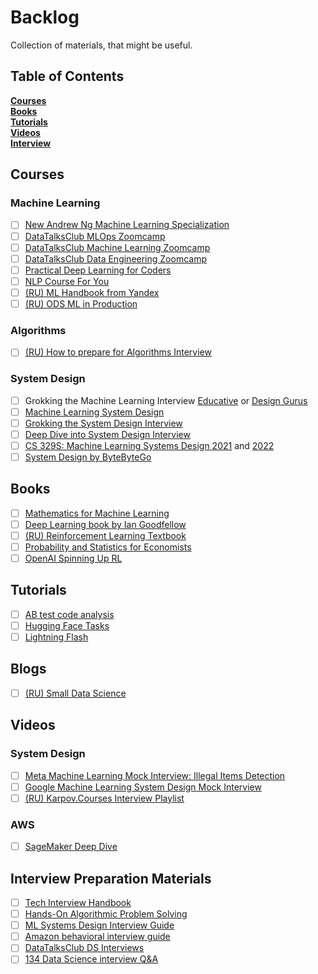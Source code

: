 # Backlog
Collection of materials, that might be useful.


## Table of Contents
**[Courses](#courses)**<br>
**[Books](#books)**<br>
**[Tutorials](#tutorials)**<br>
**[Videos](#videos)**<br>
**[Interview](#interview-preparation-materials)**<br>


## Courses
### Machine Learning
- [ ] [New Andrew Ng Machine Learning Specialization](https://www.coursera.org/specializations/machine-learning-introduction)
- [ ] [DataTalksClub MLOps Zoomcamp](https://github.com/DataTalksClub/mlops-zoomcamp)
- [ ] [DataTalksClub Machine Learning Zoomcamp](https://github.com/alexeygrigorev/mlbookcamp-code/tree/master/course-zoomcamp)
- [ ] [DataTalksClub Data Engineering Zoomcamp](https://github.com/DataTalksClub/data-engineering-zoomcamp/)
- [ ] [Practical Deep Learning for Coders](https://course.fast.ai)
- [ ] [NLP Course For You](https://lena-voita.github.io/nlp_course.html)
- [ ] [(RU) ML Handbook from Yandex](https://ml-handbook.ru)
- [ ] [(RU) ODS ML in Production](https://ods.ai/tracks/ml-in-production-spring-22)

### Algorithms
- [ ] [(RU) How to prepare for Algorithms Interview](https://practicum.yandex.ru/algorithms-interview/)


### System Design
- [ ] Grokking the Machine Learning Interview [Educative](https://www.educative.io/courses/grokking-the-machine-learning-interview) or [Design Gurus](https://designgurus.org/course/grokking-the-system-design-interview)
- [ ] [Machine Learning System Design](https://www.educative.io/courses/machine-learning-system-design)
- [ ] [Grokking the System Design Interview](https://www.educative.io/courses/grokking-the-system-design-interview)
- [ ] [Deep Dive into System Design Interview](https://www.educative.io/path/deep-dive-into-system-design-interview)
- [ ] [CS 329S: Machine Learning Systems Design 2021](https://stanford-cs329s.github.io/2021/syllabus.html) and [2022](https://stanford-cs329s.github.io/syllabus.html)
- [ ] [System Design by ByteByteGo](https://bytebytego.com)

## Books
- [ ] [Mathematics for Machine Learning](https://mml-book.github.io)
- [ ] [Deep Learning book by Ian Goodfellow](https://www.deeplearningbook.org)
- [ ] [(RU) Reinforcement Learning Textbook](https://arxiv.org/abs/2201.09746)
- [ ] [Probability and Statistics for Economists](https://www.ssc.wisc.edu/~bhansen/probability/Probability.pdf)
- [ ] [OpenAI Spinning Up RL](https://spinningup.openai.com/en/latest/)

## Tutorials
- [ ] [AB test code analysis](https://alex.gladkikh.org/dataanalytics/abtest/job/2022/06/30/analyze-AB-test.html)
- [ ] [Hugging Face Tasks](https://huggingface.co/tasks)
- [ ] [Lightning Flash](https://lightning-flash.readthedocs.io/en/latest/)

## Blogs
- [ ] [(RU) Small Data Science](https://dyakonov.org)

## Videos

### System Design
- [ ] [Meta Machine Learning Mock Interview: Illegal Items Detection](https://www.youtube.com/watch?v=FpuiovvSPYc)
- [ ] [Google Machine Learning System Design Mock Interview](https://www.youtube.com/watch?v=uF1V2MqX2U0)
- [ ] [(RU) Karpov.Courses Interview Playlist](https://www.youtube.com/watch?v=VPg2Uu1MYgI&list=PLBRXq5LaddfzDBjg6soIwJJA2klXXs6ni&index=13)

### AWS
- [ ] [SageMaker Deep Dive](https://www.youtube.com/playlist?list=PLhr1KZpdzukcOr_6j_zmSrvYnLUtgqsZz)


## Interview Preparation Materials
- [ ] [Tech Interview Handbook](https://www.techinterviewhandbook.org)
- [ ] [Hands-On Algorithmic Problem Solving](https://github.com/liyin2015/python-coding-interview/blob/master/Easy-Book/main.pdf)
- [ ] [ML Systems Design Interview Guide](http://patrickhalina.com/posts/ml-systems-design-interview-guide/)
- [ ] [Amazon behavioral interview guide](https://igotanoffer.com/blogs/tech/amazon-behavioral-interview)
- [ ] [DataTalksClub DS Interviews](https://ds-interviews.org)
- [ ] [134 Data Science interview Q&A](https://github.com/achuthasubhash/Complete-Life-Cycle-of-a-Data-Science-Project/blob/master/data%20science%20interview%20questions%20by%20steve.pdf)
